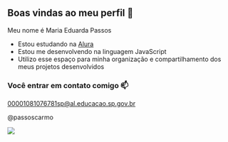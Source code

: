 ## Boas vindas ao meu perfil 💙

Meu nome é Maria Eduarda Passos

- Estou estudando na [Alura](https://www.alura.com.br)
- Estou me desenvolvendo na linguagem JavaScript
- Utilizo esse espaço para minha organização e compartilhamento dos meus projetos desenvolvidos

### Você entrar em contato comigo 📫

00001081076781sp@al.educacao.sp.gov.br
  
@passoscarmo

![](https://media1.tenor.com/m/opEBWw0uddoAAAAC/umm.gif)
